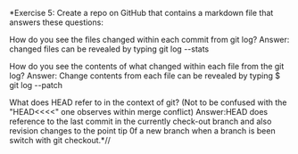 *Exercise 5: Create a repo on GitHub that contains a markdown file that answers these questions:

How do you see the files changed within each commit from git log?
Answer: changed files can be revealed by typing git log --stats

How do you see the contents of what changed within each file from the git log?
Answer: Change contents from each file can be revealed by typing $ git log --patch

What does HEAD refer to in the context of git? (Not to be confused with the "HEAD<<<<" one observes within merge conflict)
Answer:HEAD does reference to the last commit in the currently check-out branch and also revision changes to the point tip
 0f a new branch when a branch is been switch with git checkout.*//
